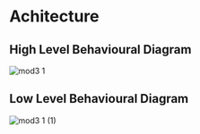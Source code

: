 # Achitecture
## High Level Behavioural Diagram

![mod3 1](https://user-images.githubusercontent.com/87614111/157807739-99ceae04-9f8c-40b2-9184-1bc1c6ee2938.jpg)

## Low Level Behavioural Diagram

![mod3 1 (1)](https://user-images.githubusercontent.com/87614111/157810073-e43e22b6-057a-419b-8c7e-772264de2af1.jpg)


